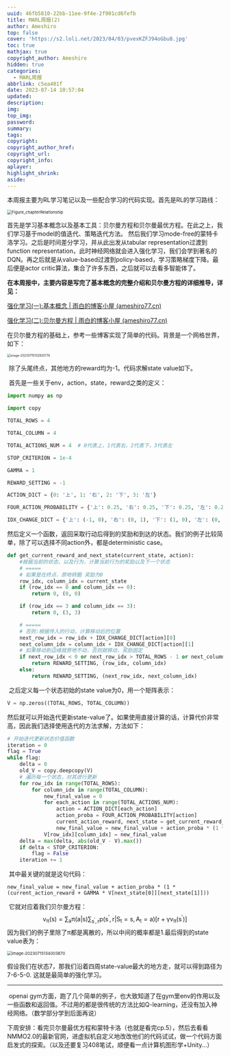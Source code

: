```yaml
---
uuid: 46fb5810-22bb-11ee-9f4e-2f901cd6fefb
title: MARL周报(2)
author: Ameshiro
top: false
cover: 'https://s2.loli.net/2023/04/03/pvexKZFJ94oGbu8.jpg'
toc: true
mathjax: true
copyright_author: Ameshiro
hidden: true
categories:
  - MARL周报
abbrlink: c5ea401f
date: 2023-07-14 10:57:04
updated:
description:
img:
top_img:
password:
summary:
tags:
copyright:
copyright_author_href:
copyright_url:
copyright_info:
aplayer:
highlight_shrink:
aside:
---
```


​		本周报主要为RL学习笔记以及一些配合学习的代码实现。首先是RL的学习路线：

<img src="https://s2.loli.net/2023/07/15/g5CZMAREJiqvnhd.png" alt="Figure_chapterRelationship" style="zoom:67%;" />

​		首先是学习基本概念以及基本工具：贝尔曼方程和贝尔曼最优方程。在此之上，我们学习基于model的值迭代、策略迭代方法。 然后我们学习mode-free的蒙特卡洛学习。之后是时间差分学习，并从此出发从tabular representation过渡到function representation，此时神经网络就会进入强化学习，我们会学到著名的DQN。再之后就是从value-based过渡到policy-based，学习策略梯度下降。最后便是actor critic算法，集合了许多东西，之后就可以去看多智能体了。

​		**在本周报中，主要内容是写完了基本概念的完整介绍和贝尔曼方程的详细推导，详见：**

[强化学习(一):基本概念 | 雨白的博客小屋 (ameshiro77.cn)](https://www.ameshiro77.cn/posts/aa0fa061.html)

[强化学习(二):贝尔曼方程 | 雨白的博客小屋 (ameshiro77.cn)](https://www.ameshiro77.cn/posts/b30ab213.html)

​		在贝尔曼方程的基础上，参考一些博客实现了简单的代码。背景是一个网格世界，如下：

<img src="https://s2.loli.net/2023/07/15/Hj2aifC46RUq87b.png" alt="image-20230715132925774" style="zoom:50%;" />

​		除了头尾终点，其他地方的reward均为-1。代码求解state value如下。

​		首先是一些关于env，action，state，reward之类的定义：

```python
import numpy as np

import copy

TOTAL_ROWS = 4

TOTAL_COLUMN = 4

TOTAL_ACTIONS_NUM = 4  # 0代表上，1代表右，2代表下，3代表左

STOP_CRITERION = 1e-4

GAMMA = 1

REWARD_SETTING = -1

ACTION_DICT = {0: '上', 1: '右', 2: '下', 3: '左'}

FOUR_ACTION_PROBABILITY = {'上': 0.25, '右': 0.25, '下': 0.25, '左': 0.25}  # 分别是走上、下、左、右的概率。

IDX_CHANGE_DICT = {'上': (-1, 0), '右': (0, 1), '下': (1, 0), '左': (0, -1)}  # 左边这个是行的索引的改变，右边这个是列的索引的改变
```

​		然后定义一个函数，返回采取行动后得到的奖励和到达的状态。我们的例子比较简单，除了可以选择不同action外，都是deterministic case。

```python
def get_current_reward_and_next_state(current_state, action):
    #根据当前的状态，以及行为，计算当前行为的奖励以及下一个状态
    # =====
    # 如果是在终点，原地转圈 奖励为0
    row_idx, column_idx = current_state
    if (row_idx == 0 and column_idx == 0):
        return 0, (0, 0)

    if (row_idx == 3 and column_idx == 3):
        return 0, (3, 3)

    # =====
    # 否则:根据传入的行动，计算移动后的位置
    next_row_idx = row_idx + IDX_CHANGE_DICT[action][0]
    next_column_idx = column_idx + IDX_CHANGE_DICT[action][1]
    # 如果移动到边缘就原地不动，否则就移动，奖励固定
    if next_row_idx < 0 or next_row_idx > TOTAL_ROWS - 1 or next_column_idx < 0 or next_column_idx > TOTAL_COLUMN - 1:
        return REWARD_SETTING, (row_idx, column_idx)
    else:
        return REWARD_SETTING, (next_row_idx, next_column_idx)
```

​		之后定义每一个状态初始的state value为0，用一个矩阵表示：

```python
V = np.zeros((TOTAL_ROWS, TOTAL_COLUMN))
```

​		然后就可以开始迭代更新state-value了。如果使用直接计算的话，计算代价非常高，因此我们选择使用迭代的方法求解，方法如下：

```python
# 开始迭代更新状态价值函数
iteration = 0
flag = True
while flag:
    delta = 0
    old_V = copy.deepcopy(V)
    # 遍历每一个状态，对其进行更新
    for row_idx in range(TOTAL_ROWS):
        for column_idx in range(TOTAL_COLUMN):
            new_final_value = 0
            for each_action in range(TOTAL_ACTIONS_NUM):
                action = ACTION_DICT[each_action]
                action_proba = FOUR_ACTION_PROBABILITY[action]
                current_action_reward, next_state = get_current_reward_and_next_state((row_idx, column_idx), action)
                new_final_value = new_final_value + action_proba * (1 * (current_action_reward + GAMMA * V[next_state[0]][next_state[1]]))
            V[row_idx][column_idx] = new_final_value
    delta = max(delta, abs(old_V - V).max())
    if delta < STOP_CRITERION:
        flag = False
    iteration += 1
```

​		其中最关键的就是这句代码：

```
new_final_value = new_final_value + action_proba * (1 * (current_action_reward + GAMMA * V[next_state[0]][next_state[1]]))
```

​		它就对应着我们贝尔曼方程：
$$
\mathrm{v_\pi\left(s\right)=\sum_a\pi(a|s)\sum_{s^{\prime},r}p(s^{\prime},r|S_t=s,A_t=a)[r+\gamma v_\pi\left(s^{\prime}\right)]}
$$
​		因为我们的例子里除了π都是离散的，所以中间的概率都是1.最后得到的state value表为：

<img src="https://s2.loli.net/2023/07/15/XHVPI7zYtkv5ROU.png" alt="image-20230715134003870" style="zoom: 67%;" />

​		假设我们在状态7，那我们沿着四周state-value最大的地方走，就可以得到路径为7-6-5-0. 这就是最简单的强化学习。

----

​		openai gym方面，跑了几个简单的例子，也大致知道了在gym里env的作用以及一些函数和返回值。不过用的都是很传统的方法比如Q-learning，还没有加入神经网络。（数学部分学到后面再说）

​		下周安排：看完贝尔曼最优方程和蒙特卡洛（也就是看完cp.5），然后去看看NMMO2.0的最新官网，进虚拟机自定义地改改他们的代码试试，做一个代码方面启发式的探索。（以及还要复习408笔试，顺便看一点计算机图形学+Unity...）
